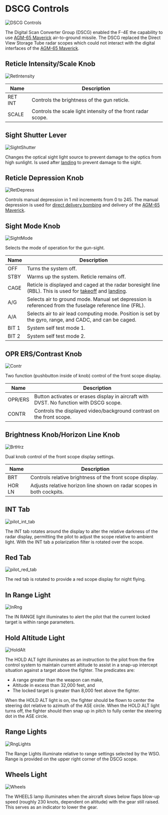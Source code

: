 # DSCG Controls

![DSCG Controls](../../img/GunRepeater.jpg)

The Digital Scan Converter Group (DSCG) enabled the F-4E the capability to
use [AGM-65 Maverick](../../stores/air_to_ground/missiles/maverick.md)
air-to-ground missile. The DSCG replaced the Direct View Storage Tube radar scopes which could not
interact with the digital interfaces of
the [AGM-65 Maverick](../../stores/air_to_ground/missiles/maverick.md).

## Reticle Intensity/Scale Knob

![RetIntensity](../../img/RetIntensity.jpg)

| Name    | Description                                                  |
|---------|--------------------------------------------------------------|
| RET INT | Controls the brightness of the gun reticle.                  |
| SCALE   | Controls the scale light intensity of the front radar scope. |

## Sight Shutter Lever

![SightShutter](../../img/SightShutter.jpg)

Changes the optical sight light source to prevent damage to the optics from high
sunlight. Is used after [landing](../../procedures/landing.md#after-landing) to prevent damage to
the sight.

## Reticle Depression Knob

![RetDepress](../../img/RetDepress.jpg)

Controls manual depression in 1 mil increments from 0 to 245. The manual depression is used for
[direct delivery bombing](../../procedures/bombs/bombs_direct_delivery.md) and delivery of
the [AGM-65 Maverick](../../stores/air_to_ground/missiles/maverick.md).

## Sight Mode Knob

![SightMode](../../img/SightMode.jpg)

Selects the mode of operation for the gun-sight.

| Name  | Description                                                                                                                                                           |
|-------|-----------------------------------------------------------------------------------------------------------------------------------------------------------------------|
| OFF   | Turns the system off.                                                                                                                                                 |
| STBY  | Warms up the system. Reticle remains off.                                                                                                                             |
| CAGE  | Reticle is displayed and caged at the radar boresight line (RBL). This is used for [takeoff](../../procedures/takeoff.md) and [landing](../../procedures/landing.md). |
| A/G   | Selects air to ground mode. Manual set depression is referenced from the fuselage reference line (FRL).                                                               |
| A/A   | Selects air to air lead computing mode. Position is set by the gyro, range, and CADC, and can be caged.                                                               |
| BIT 1 | System self test mode 1.                                                                                                                                              |
| BIT 2 | System self test mode 2.                                                                                                                                              |

## OPR ERS/Contrast Knob

![Contr](../../img/Contr.jpg)

Two function (pushbutton inside of knob) control of the front scope display.

| Name    | Description                                                                            |
|---------|----------------------------------------------------------------------------------------|
| OPR/ERS | Button activates or erases display in aircraft with DVST. No function with DSCG scope. |
| CONTR   | Controls the displayed video/background contrast on the front scope.                   |

## Brightness Knob/Horizon Line Knob

![BrtHrz](../../img/BrtHrz.jpg)

Dual knob control of the front scope display settings.

| Name   | Description                                                           |
|--------|-----------------------------------------------------------------------|
| BRT    | Controls relative brightness of the front scope display.              |
| HOR LN | Adjusts relative horizon line shown on radar scopes in both cockpits. |

## INT Tab

![pilot_int_tab](../../img/pilot_dscg_int_tab.jpg)

The INT tab rotates around the display to alter the relative darkness of the
radar display, permitting the pilot to adjust the scope relative to ambient
light. With the INT tab a polarization filter is rotated over the scope.

## Red Tab

![pilot_red_tab](../../img/pilot_dscg_red_tab.jpg)

The red tab is rotated to provide a red scope display for night flying.

## In Range Light

![InRng](../../img/pilot_dscg_in_range_light.jpg)

The IN RANGE light illuminates to alert the pilot that the current locked target
is within range parameters.

## Hold Altitude Light

![HoldAlt](../../img/pilot_dscg_hold_alt_light.jpg)

The HOLD ALT light illuminates as an instruction to the pilot from the fire
control system to maintain current altitude to assist in a snap-up intercept
situation against a target above the fighter. The predicates are:

- A range greater than the weapon can make,
- Altitude in excess than 32,000 feet, and
- The locked target is greater than 8,000 feet above the fighter.

When the HOLD ALT light is on, the fighter should be flown to center the
steering dot relative to azimuth of the ASE circle. When the HOLD ALT light
turns off, the fighter should then snap up in pitch to fully center the steering
dot in the ASE circle.

## Range Lights

![RngLights](../../img/pilot_dscg_range_lights.jpg)

The Range Lights illuminate relative to range settings selected by the WSO.
Range is provided on the upper right corner of the DSCG scope.

## Wheels Light

![Wheels](../../img/pilot_dscg_wheels_light.jpg)

The WHEELS lamp illuminates when the aircraft slows below flaps blow-up speed
(roughly 230 knots, dependent on altitude) with the gear still raised. This serves as an indicator
to lower the gear.
